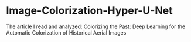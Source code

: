 # Image-Colorization-Hyper-U-Net

The article I read and analyzed: Colorizing the Past: Deep Learning for the Automatic Colorization of Historical Aerial Images
